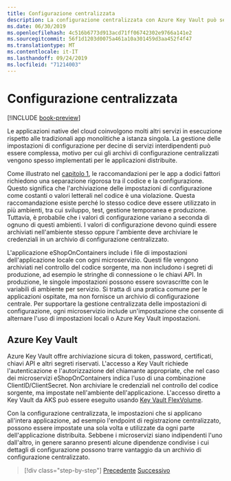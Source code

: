 ```yaml
---
title: Configurazione centralizzata
description: La configurazione centralizzata con Azure Key Vault può semplificare la gestione delle app native del cloud.
ms.date: 06/30/2019
ms.openlocfilehash: 4c516b6773d913acd71ff06742302e9766a141e2
ms.sourcegitcommit: 56f1d1203d0075a461a10a301459d3aa452f4f47
ms.translationtype: MT
ms.contentlocale: it-IT
ms.lasthandoff: 09/24/2019
ms.locfileid: "71214003"
---
```

# <a name="centralized-configuration"></a>Configurazione centralizzata

[!INCLUDE [book-preview](../../../includes/book-preview.md)]

Le applicazioni native del cloud coinvolgono molti altri servizi in esecuzione rispetto alle tradizionali app monolitiche a istanza singola. La gestione delle impostazioni di configurazione per decine di servizi interdipendenti può essere complessa, motivo per cui gli archivi di configurazione centralizzati vengono spesso implementati per le applicazioni distribuite.

Come illustrato nel [capitolo 1](introduction.md), le raccomandazioni per le app a dodici fattori richiedono una separazione rigorosa tra il codice e la configurazione. Questo significa che l'archiviazione delle impostazioni di configurazione come costanti o valori letterali nel codice è una violazione. Questa raccomandazione esiste perché lo stesso codice deve essere utilizzato in più ambienti, tra cui sviluppo, test, gestione temporanea e produzione. Tuttavia, è probabile che i valori di configurazione variano a seconda di ognuno di questi ambienti. I valori di configurazione devono quindi essere archiviati nell'ambiente stesso oppure l'ambiente deve archiviare le credenziali in un archivio di configurazione centralizzato.

L'applicazione eShopOnContainers include i file di impostazioni dell'applicazione locale con ogni microservizio. Questi file vengono archiviati nel controllo del codice sorgente, ma non includono i segreti di produzione, ad esempio le stringhe di connessione o le chiavi API. In produzione, le singole impostazioni possono essere sovrascritte con le variabili di ambiente per servizio. Si tratta di una pratica comune per le applicazioni ospitate, ma non fornisce un archivio di configurazione centrale. Per supportare la gestione centralizzata delle impostazioni di configurazione, ogni microservizio include un'impostazione che consente di alternare l'uso di impostazioni locali o Azure Key Vault impostazioni.

## <a name="azure-key-vault"></a>Azure Key Vault

Azure Key Vault offre archiviazione sicura di token, password, certificati, chiavi API e altri segreti riservati. L'accesso a Key Vault richiede l'autenticazione e l'autorizzazione del chiamante appropriate, che nel caso dei microservizi eShopOnContainers indica l'uso di una combinazione ClientID/ClientSecret. Non archiviare le credenziali nel controllo del codice sorgente, ma impostate nell'ambiente dell'applicazione. L'accesso diretto a Key Vault da AKS può essere eseguito usando [Key Vault FlexVolume](https://github.com/Azure/kubernetes-keyvault-flexvol).

Con la configurazione centralizzata, le impostazioni che si applicano all'intera applicazione, ad esempio l'endpoint di registrazione centralizzato, possono essere impostate una sola volta e utilizzate da ogni parte dell'applicazione distribuita. Sebbene i microservizi siano indipendenti l'uno dall'altro, in genere saranno presenti alcune dipendenze condivise i cui dettagli di configurazione possono trarre vantaggio da un archivio di configurazione centralizzato.

>[!div class="step-by-step"]
>[Precedente](deploy-eshoponcontainers-azure.md)
>[Successivo](scale-applications.md)

